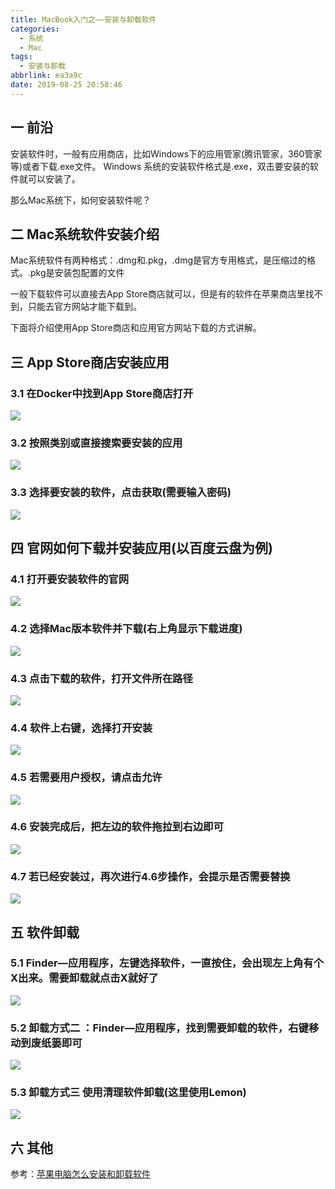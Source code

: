 ```yaml
---
title: MacBook入门之——安装与卸载软件
categories:
  - 系统
  - Mac
tags:
  - 安装与卸载
abbrlink: ea3a9c
date: 2019-08-25 20:58:46
---
```

## 一 前沿

安装软件时，一般有应用商店，比如Windows下的应用管家(腾讯管家，360管家等)或者下载.exe文件。 Windows 系统的安装软件格式是.exe，双击要安装的软件就可以安装了。   

那么Mac系统下，如何安装软件呢？

<!--more-->

## 二 Mac系统软件安装介绍

Mac系统软件有两种格式：.dmg和.pkg，.dmg是官方专用格式，是压缩过的格式。.pkg是安装包配置的文件

一般下载软件可以直接去App Store商店就可以，但是有的软件在苹果商店里找不到，只能去官方网站才能下载到。

下面将介绍使用App Store商店和应用官方网站下载的方式讲解。

## 三 App Store商店安装应用 

### 3.1 在Docker中找到App Store商店打开
![][1]
### 3.2 按照类别或直接搜索要安装的应用
![][2]
### 3.3 选择要安装的软件，点击获取(需要输入密码)
![][3]

## 四 官网如何下载并安装应用(以百度云盘为例)

### 4.1 打开要安装软件的官网
![][4]
### 4.2 选择Mac版本软件并下载(右上角显示下载进度)
![][5]
### 4.3 点击下载的软件，打开文件所在路径
![][6]
### 4.4 软件上右键，选择打开安装
![][7]
### 4.5 若需要用户授权，请点击允许
![][8]
### 4.6 安装完成后，把左边的软件拖拉到右边即可
![][9]
### 4.7 若已经安装过，再次进行4.6步操作，会提示是否需要替换
![][10]
## 五 软件卸载

### 5.1 Finder—应用程序，左键选择软件，一直按住，会出现左上角有个X出来。需要卸载就点击X就好了
![][11]

### 5.2  卸载方式二 ：Finder—应用程序，找到需要卸载的软件，右键移动到废纸篓即可
![][12]

### 5.3 卸载方式三 使用清理软件卸载(这里使用Lemon)
![][13]





## 六 其他

参考：[苹果电脑怎么安装和卸载软件][14]


[1]: https://raw.githubusercontent.com/PGzxc/CDN/master/blog-image/mac-software-appstore.png
[2]: https://raw.githubusercontent.com/PGzxc/CDN/master/blog-image/mac-software-find.png
[3]: https://raw.githubusercontent.com/PGzxc/CDN/master/blog-image/mac-software-appstore-install.png
[4]: https://raw.githubusercontent.com/PGzxc/CDN/master/blog-image/mac-software-site.png
[5]: https://raw.githubusercontent.com/PGzxc/CDN/master/blog-image/mac-software-site-download.png
[6]: https://raw.githubusercontent.com/PGzxc/CDN/master/blog-image/mac-software-download-open.png
[7]: https://raw.githubusercontent.com/PGzxc/CDN/master/blog-image/mac-software-site-download-open.png
[8]: https://raw.githubusercontent.com/PGzxc/CDN/master/blog-image/mac-software-site-process.png
[9]: https://raw.githubusercontent.com/PGzxc/CDN/master/blog-image/mac-software-site-drag-install-process.png
[10]: https://raw.githubusercontent.com/PGzxc/CDN/master/blog-image/mac-software-site-already-install.png
[11]: https://raw.githubusercontent.com/PGzxc/CDN/master/blog-image/mac-software-uninstall-x.png
[12]: https://raw.githubusercontent.com/PGzxc/CDN/master/blog-image/mac-software-uninstall-move-remove.png
[13]: https://raw.githubusercontent.com/PGzxc/CDN/master/blog-image/mac-software-uninstall-other-guanjia.png
[14]: https://jingyan.baidu.com/article/22fe7cedfbe3c03002617fba.html
